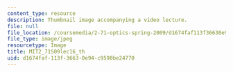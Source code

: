 ```yaml
---
content_type: resource
description: Thumbnail image accompanying a video lecture.
file: null
file_location: /coursemedia/2-71-optics-spring-2009/d1674faf113f36630e94c9590be24770_MIT2_71S09lec16_th.jpg
file_type: image/jpeg
resourcetype: Image
title: MIT2_71S09lec16_th
uid: d1674faf-113f-3663-0e94-c9590be24770
---
```

